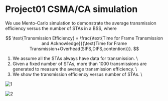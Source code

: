 # Project01 CSMA/CA simulation
We use Mento-Carlo simulation to demonstrate the average transmission efficiency versus the number of STAs in a BSS, where 

$$
\text{Transmission Efficiency} = \frac{\text{Time for Frame Transmission and Acknowledge}}{\text{Time for Frame Transmission+Overhead(SIFS,DIFS,contention)}}.
$$

1. We assume all the STAs always have data for transmission. \
2. Given a fixed number of STAs, more than 1000 transmissions are generated to measure the average transmission efficiency. \
3. We show the transmission efficiency versus number of STAs. \

![1](project1.png)

![2](CSMAwaiting.png)
